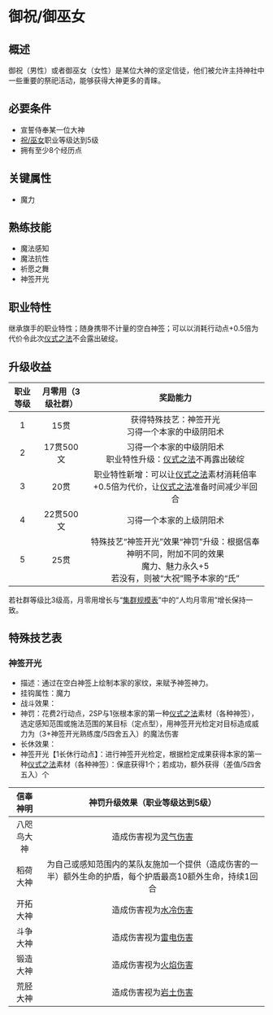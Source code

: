 # 御祝/御巫女

## 概述

御祝（男性）或者御巫女（女性）是某位大神的坚定信徒，他们被允许主持神社中一些重要的祭祀活动，能够获得大神更多的青睐。

## 必要条件

* 宣誓侍奉某一位大神
* <a href="../shuku_miko" target="_blank">祝/巫女</a>职业等级达到5级
* 拥有至少8个经历点

## 关键属性

* 魔力

## 熟练技能

* 魔法感知
* 魔法抗性
* 祈愿之舞
* 神签开光
  
## 职业特性

继承旗手的职业特性；随身携带不计量的空白神签；可以以消耗行动点+0.5倍为代价令此次<a href="/rules/V4.x rules/8·magic/#仪式之法" target="_blank">仪式之法</a>不会露出破绽。

## 升级收益

职业等级|月零用（3级社群）|奖励能力
:--:|:--:|:--:
1|15贯|获得特殊技艺：神签开光<br>习得一个本家的中级阴阳术
2|17贯500文|习得一个本家的中级阴阳术<br>职业特性升级：<a href="/rules/V4.x rules/8·magic/#仪式之法" target="_blank">仪式之法</a>不再露出破绽
3|20贯|职业特性新增：可以让<a href="/rules/V4.x rules/8·magic/#仪式之法" target="_blank">仪式之法</a>素材消耗倍率+0.5倍为代价，让<a href="/rules/V4.x rules/8·magic/#仪式之法" target="_blank">仪式之法</a>准备时间减少半回合
4|22贯500文|习得一个本家的上级阴阳术
5|25贯|特殊技艺“神签开光”效果“神罚”升级：根据信奉神明不同，附加不同的效果<br>魔力、魅力永久+5<br>若没有，则被“大祝”赐予本家的“氏”

若社群等级比3级高，月零用增长与“<a href="../../../scaleList" target="_blank">集群规模表</a>”中的“人均月零用”增长保持一致。

## 特殊技艺表

### 神签开光

* 描述：通过在空白神签上绘制本家的家纹，来赋予神签神力。
* 挂钩属性：魔力
* 战斗效果：
* 神罚：花费2行动点，2SP与1张根本家的第一种<a href="/rules/V4.x rules/8·magic/#仪式之法" target="_blank">仪式之法</a>素材（各种神签），选定感知范围或施法范围的某目标（定点型），用神签开光检定对目标造成威力为（3+神签开光熟练度/5四舍五入）的魔法伤害
* 长休效果：
* 神签开光【1长休行动点】：进行神签开光检定，根据检定成果获得本家的第一种<a href="/rules/V4.x rules/8·magic/#仪式之法" target="_blank">仪式之法</a>素材（各种神签）：保底获得1个；若成功，额外获得（差值/5四舍五入）个

信奉神明|神罚升级效果（职业等级达到5级）
:--:|:--:
八咫鸟大神|造成伤害视为<a href="/rules/data/magic/elemental/air" target="_blank">灵气伤害</a>
稻荷大神|为自己或感知范围内的某队友施加一个提供（造成伤害的一半）额外生命的护盾，每个护盾最高10额外生命，持续1回合
开拓大神|造成伤害视为<a href="/rules/data/magic/elemental/water" target="_blank">水冷伤害</a>
斗争大神|造成伤害视为<a href="/rules/data/magic/elemental/thunder" target="_blank">雷电伤害</a>
锻造大神|造成伤害视为<a href="/rules/data/magic/elemental/fire" target="_blank">火焰伤害</a>
荒胫大神|造成伤害视为<a href="/rules/data/magic/elemental/earth" target="_blank">岩土伤害</a>